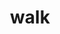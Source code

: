 ---
category: 4-letters
denotation: null
name: walk
reference_link: https://www.etymonline.com/word/walk
root_language: null
root_name: null
title: walk
type: free
word_sums:
- respelling: walk
  sum: 'Walk + '
---